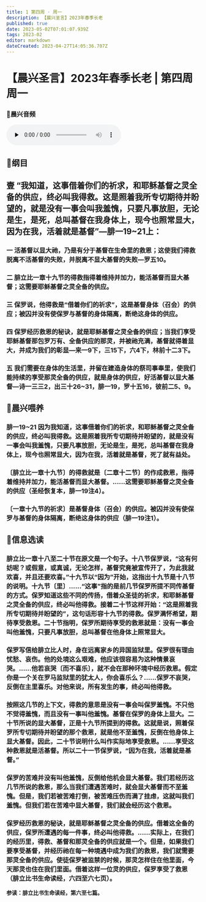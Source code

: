 ```yaml
---
title: 1 第四周 · 周一
description: 【晨兴圣言】2023年春季长老
published: true
date: 2023-05-02T07:01:07.939Z
tags: 2023-02
editor: markdown
dateCreated: 2023-04-27T14:05:36.707Z
---
```


# 【晨兴圣言】2023年春季长老 | 第四周周一
### 🎵晨兴音频
<audio id="audio" controls="" preload="none">
      <source id="mp3" src="/2023-02/week4/week4day1.mp3">
</audio>

<!-- Google tag (gtag.js) -->
<script async src="https://www.googletagmanager.com/gtag/js?id=G-1P8709Z16T"></script>
<script>
  window.dataLayer = window.dataLayer || [];
  function gtag(){dataLayer.push(arguments);}
  gtag('js', new Date());

  gtag('config', 'G-1P8709Z16T');
</script>
## 📙纲目

## **壹	“我知道，这事借着你们的祈求，和耶稣基督之灵全备的供应，终必叫我得救。这是照着我所专切期待并盼望的，就是没有一事会叫我羞愧，只要凡事放胆，无论是生，是死，总叫基督在我身体上，现今也照常显大，因为在我，活着就是基督”—腓一19~21上：**

### 一	活基督以显大祂，乃是有分于基督在生命里的救恩；这使我们得救脱离不活基督的失败，并脱离不显大基督的失败—罗五10。

### 二	腓立比一章十九节的得救指得着维持并加力，能活基督而显大基督；这需要耶稣基督之灵全备的供应。

### 三	保罗说，他得救是“借着你们的祈求”，这是基督身体（召会）的供应；被囚并没有使保罗与基督的身体隔离，断绝这身体的供应。

### 四	保罗经历救恩的秘诀，就是耶稣基督之灵全备的供应；当我们享受耶稣基督那包罗万有、全备供应的那灵，并被祂充满，基督就得着显大，并成为我们的彰显—来一9下，三15下，六4下，林前十二3下。

### 五	我们需要在身体的生活里，并留在建造身体的祭司事奉里，使我们能持续的享受那灵全备的供应，就是身体的供应，好活基督以显大基督—诗一三三2，出三十26~31，腓一19，罗十五16，彼前二5、9。

## 📙晨兴喂养

### **腓一19~21	因为我知道，这事借着你们的祈求，和耶稣基督之灵全备的供应，终必叫我得救。这是照着我所专切期待并盼望的，就是没有一事会叫我羞愧，只要凡事放胆，无论是生，是死，总叫基督在我身体上，现今也照常显大，因为在我，活着就是基督，死了就有益处。**

### 〔腓立比一章十九节〕的得救就是〔二章十二节〕的作成救恩，指得着维持并加力，能活基督而显大基督。……这需要耶稣基督之灵全备的供应（圣经恢复本，腓一19注4）。

### 〔一章十九节的祈求〕是基督身体（召会）的供应。被囚并没有使保罗与基督的身体隔离，断绝这身体的供应（腓一19注1）。

## 📙信息选读

### 腓立比一章十八至二十节在原文是一个句子。十八节保罗说，“这有何妨呢？或假意，或真诚，无论怎样，基督究竟被宣传开了，为此我就欢喜，并且还要欢喜。”十九节以“因为”开始，这指出十九节是十八节的说明。十九节〔里〕……“这事”指的是前几节保罗所提不同传基督的方式。保罗知道这些不同的传扬，借着众圣徒的祈求，和耶稣基督之灵全备的供应，终必叫他得救。接着二十节这样开始：“这是照着我所专切期待并盼望的”，这句话形容十九节的得救。保罗满怀希望，期待享受救恩。二十节指明，保罗所期待享受的救恩就是：没有一事会叫他羞愧，只要凡事放胆，总叫基督在他身体上照常显大。

### 保罗写信给腓立比人时，身在远离家乡的异国监狱里。保罗很有理由忧愁、哀伤。他的处境这么艰难，他应该很容易为这种情景哀哭。……他若哀哭〔而不喜乐〕，就不会在那种环境中经历救恩。假定你是一个关在罗马监狱里的犹太人，你会喜乐么？……保罗不哀哭，反倒在主里喜乐。对他来说，所有发生的事，终必叫他得救。

### 按照这几节的上下文，得救的意思是没有一事会叫保罗羞愧。不只他不觉得羞愧，而且没有一事叫他羞愧。基督在保罗的身体上显大。二十节所说的显大基督，正是十九节所提到的得救。这就是说，照着保罗所专切期待并盼望的那个救恩，就是他不至羞愧，反倒在他身体上显大基督。因此，二十节说明什么叫作实际地享受救恩。……享受这种救恩就是活基督。所以二十一节保罗说，“因为在我，活着就是基督。”

### 保罗的苦难并没有叫他羞愧，反倒给他机会显大基督。我们若经历这几节所说的救恩，那么当我们遭遇苦难时，就会显大基督而不至羞愧。但是，我们若被苦难打倒，被苦难压伤而满了挂虑，这就叫我们羞愧。但我们若在苦难中显大基督，我们就会经历这个救恩。

### 保罗经历救恩的秘诀，就是耶稣基督之灵全备的供应。借着这全备的供应，保罗所遭遇的每一件事，终必叫他得救。……实际上，在我们的经历里，得救、基督和那灵全备的供应就是一个。但是，如果我们要享受基督，并经历祂在每一种境遇中成为我们的救恩，我们就需要那灵全备的供应。使徒保罗被监禁的时候，那灵怎样住在他里面，今天那灵也住在我们里面。借着这样一位灵的供应，保罗享受了救恩（腓立比书生命读经，六四至六七页）。

**参读：腓立比书生命读经，第六至七篇。**